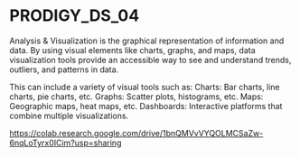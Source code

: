 # PRODIGY_DS_04

Analysis & Visualization
is the graphical representation of information and data. By using visual elements like charts, graphs, and maps, data visualization tools provide an accessible way to see and understand trends, outliers, and patterns in data.

This can include a variety of visual tools such as:
Charts: Bar charts, line charts, pie charts, etc.
Graphs: Scatter plots, histograms, etc.
Maps: Geographic maps, heat maps, etc.
Dashboards: Interactive platforms that combine multiple visualizations.


https://colab.research.google.com/drive/1bnQMVvVYQOLMCSaZw-6nqLoTyrx0ICim?usp=sharing
